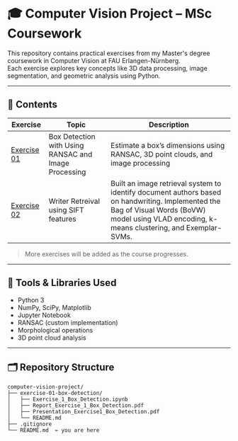 # 🎓 Computer Vision Project – MSc Coursework

This repository contains practical exercises from my Master's degree coursework in Computer Vision at FAU Erlangen-Nürnberg.  
Each exercise explores key concepts like 3D data processing, image segmentation, and geometric analysis using Python.

---

## 📘 Contents

| Exercise | Topic                     | Description |
|----------|---------------------------|-------------|
| [Exercise 01](./exercise-01-box-detection) | Box Detection with Using RANSAC and Image Processing | Estimate a box’s dimensions using RANSAC, 3D point clouds, and image processing |
| [Exercise 02](./exercise-02-writer-retrieval) | Writer Retreival using SIFT features | Built an image retrieval system to identify document authors based on handwriting. Implemented the Bag of Visual Words (BoVW) model using VLAD encoding, k-means clustering, and Exemplar-SVMs. |

> More exercises will be added as the course progresses.

---

## 🧠 Tools & Libraries Used

- Python 3
- NumPy, SciPy, Matplotlib
- Jupyter Notebook
- RANSAC (custom implementation)
- Morphological operations
- 3D point cloud analysis

---

## 🗂️ Repository Structure

```text
computer-vision-project/
├── exercise-01-box-detection/
│   ├── Exercise_1_Box_Detection.ipynb
│   ├── Report_Exercise_1_Box_Detection.pdf
│   ├── Presentation_Exercise1_Box_Detection.pdf
│   └── README.md
├── .gitignore
└── README.md  ← you are here
